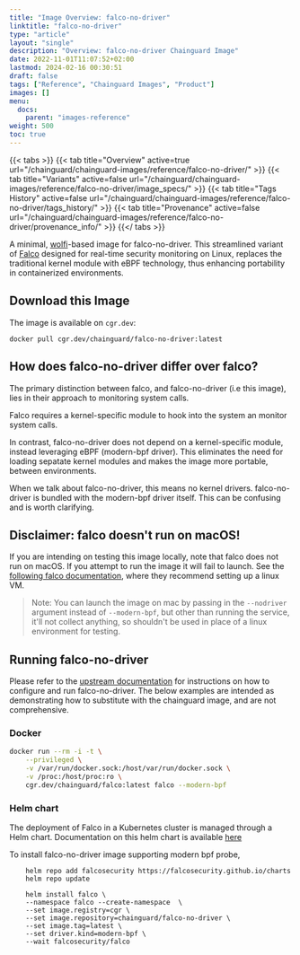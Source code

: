 ```yaml
---
title: "Image Overview: falco-no-driver"
linktitle: "falco-no-driver"
type: "article"
layout: "single"
description: "Overview: falco-no-driver Chainguard Image"
date: 2022-11-01T11:07:52+02:00
lastmod: 2024-02-16 00:30:51
draft: false
tags: ["Reference", "Chainguard Images", "Product"]
images: []
menu: 
  docs: 
    parent: "images-reference"
weight: 500
toc: true
---
```


{{< tabs >}}
{{< tab title="Overview" active=true url="/chainguard/chainguard-images/reference/falco-no-driver/" >}}
{{< tab title="Variants" active=false url="/chainguard/chainguard-images/reference/falco-no-driver/image_specs/" >}}
{{< tab title="Tags History" active=false url="/chainguard/chainguard-images/reference/falco-no-driver/tags_history/" >}}
{{< tab title="Provenance" active=false url="/chainguard/chainguard-images/reference/falco-no-driver/provenance_info/" >}}
{{</ tabs >}}



<!--overview:start-->
A minimal, [wolfi](https://github.com/wolfi-dev)-based image for falco-no-driver. This streamlined variant of [Falco](https://github.com/falcosecurity/falco/tree/master) designed for real-time security monitoring on Linux, replaces the traditional kernel module with eBPF technology, thus enhancing portability in containerized environments.
<!--overview:end-->

<!--getting:start-->
## Download this Image
The image is available on `cgr.dev`:

```
docker pull cgr.dev/chainguard/falco-no-driver:latest
```
<!--getting:end-->

<!--body:start-->
## How does falco-no-driver differ over falco?

The primary distinction between falco, and falco-no-driver (i.e this image),
lies in their approach to monitoring system calls.

Falco requires a kernel-specific module to hook into the system an monitor
system calls.

In contrast, falco-no-driver does not depend on a kernel-specific module,
instead leveraging eBPF (modern-bpf driver). This eliminates the need for
loading sepatate kernel modules and makes the image more portable, between
environments.

When we talk about falco-no-driver, this means no kernel drivers.
falco-no-driver is bundled with the modern-bpf driver itself. This can be
confusing and is worth clarifying.

## Disclaimer: falco doesn't run on macOS!

If you are intending on testing this image locally, note that falco does not run
on macOS. If you attempt to run the image it will fail to launch. See the
[following falco documentation](https://falco.org/blog/falco-apple-silicon/),
where they recommend setting up a linux VM.

> Note: You can launch the image on mac by passing in the `--nodriver` argument
> instead of `--modern-bpf`, but other than running the service, it'll not
> collect anything, so shouldn't be used in place of a linux environment for testing.

## Running falco-no-driver

Please refer to the [upstream documentation](https://falco.org/docs/install-operate/running/)
for instructions on how to configure and run falco-no-driver. The below examples
are intended as demonstrating how to substitute with the chainguard image, and
are not comprehensive.

### Docker

```bash
docker run --rm -i -t \
    --privileged \
    -v /var/run/docker.sock:/host/var/run/docker.sock \
    -v /proc:/host/proc:ro \
    cgr.dev/chainguard/falco:latest falco --modern-bpf
```

### Helm chart

The deployment of Falco in a Kubernetes cluster is managed through a Helm chart. Documentation on this helm chart is available [here](https://github.com/falcosecurity/charts)

To install falco-no-driver image supporting modern bpf probe,
```
    helm repo add falcosecurity https://falcosecurity.github.io/charts
    helm repo update

    helm install falco \
    --namespace falco --create-namespace  \
    --set image.registry=cgr \
    --set image.repository=chainguard/falco-no-driver \
    --set image.tag=latest \
    --set driver.kind=modern-bpf \
    --wait falcosecurity/falco
```
<!--body:end-->

